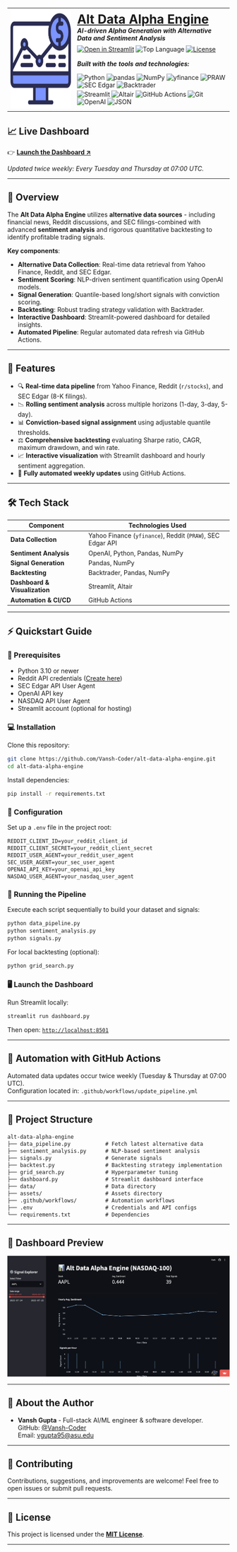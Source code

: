 <table width="100%">
  <tr>
    <td valign="middle" width="30%">
      <a href="https://alt-data-alpha-engine.streamlit.app">
        <img
          src="assets/Logo.png"
          width="225"
          height="225"
          alt="Alt Data Alpha Engine Logo"
        />
      </a>
    </td>
    <td valign="middle" width="70%">
      <h1 style="margin: 0;">
        <a href="https://alt-data-alpha-engine.streamlit.app">Alt Data Alpha Engine</a>
      </h1>
      <p style="margin: 0; font-style: italic;">
        <strong>AI-driven Alpha Generation with Alternative Data and Sentiment Analysis</strong>
      </p>
      <p style="margin-top: 8px;">
        <a href="https://alt-data-alpha-engine.streamlit.app"><img src="https://static.streamlit.io/badges/streamlit_badge_black_white.svg" alt="Open in Streamlit" /></a>
        <img
          src="https://img.shields.io/badge/python-3.10+-E92063.svg"
          alt="Top Language"
        />
        <a href="LICENSE">
          <img
            src="https://img.shields.io/github/license/Vansh-Coder/alt-data-alpha-engine?style=logo=opensourceinitiative&logoColor=white&color=E92063"
            alt="License"
          />
        </a>
      </p>
      <p style="margin-top: 16px; font-style: italic;">
        <strong>Built with the tools and technologies:</strong>
      </p>
      <p style="margin: 4px 0;">
        <img
          src="https://img.shields.io/badge/Python-3776AB.svg?style=flat-square&logo=python&logoColor=white"
          alt="Python"
        />
        <img
          src="https://img.shields.io/badge/pandas-150458.svg?style=flat-square&logo=pandas&logoColor=white"
          alt="pandas"
        />
        <img
          src="https://img.shields.io/badge/NumPy-013243.svg?style=flat-square&logo=numpy&logoColor=white"
          alt="NumPy"
        />
        <img
          src="https://img.shields.io/badge/yfinance-2D3E50.svg?style=flat-square&logo=yahoo&logoColor=white"
          alt="yfinance"
        />
        <img
          src="https://img.shields.io/badge/PRAW-FF4500.svg?style=flat-square&logo=reddit&logoColor=white"
          alt="PRAW"
        />
        <img
          src="https://img.shields.io/badge/SEC_Edgar-005288.svg?style=flat-square&logo=sec&logoColor=white"
          alt="SEC Edgar"
        />
        <img
          src="https://img.shields.io/badge/Backtrader-FF5733.svg?style=flat-square"
          alt="Backtrader"
        />
      </p>
      <p style="margin: 4px 0;">
        <img
          src="https://img.shields.io/badge/Streamlit-FF4B4B.svg?style=flat-square&logo=streamlit&logoColor=white"
          alt="Streamlit"
        />
        <img
          src="https://img.shields.io/badge/Altair-FFBE33.svg?style=flat-square"
          alt="Altair"
        />
        <img
          src="https://img.shields.io/badge/GitHub_Actions-2088FF.svg?style=flat-square&logo=github-actions&logoColor=white"
          alt="GitHub Actions"
        />
        <img
          src="https://img.shields.io/badge/Git-F05032.svg?style=flat-square&logo=git&logoColor=white"
          alt="Git"
        />
        <img
          src="https://img.shields.io/badge/OpenAI-412991.svg?style=flat-square&logo=OpenAI&logoColor=white"
          alt="OpenAI"
        />
        <img
          src="https://img.shields.io/badge/JSON-000000.svg?style=flat-square&logo=JSON&logoColor=white"
          alt="JSON"
        />
      </p>
    </td>
  </tr>
</table>

## 📈 Live Dashboard

👉 [**Launch the Dashboard ↗**](https://alt-data-alpha-engine.streamlit.app)

*Updated twice weekly: Every Tuesday and Thursday at 07:00 UTC.*

---

## 🚀 Overview

The **Alt Data Alpha Engine** utilizes **alternative data sources** - including financial news, Reddit discussions, and SEC filings-combined with advanced **sentiment analysis** and rigorous quantitative backtesting to identify profitable trading signals.

**Key components**:

- **Alternative Data Collection**: Real-time data retrieval from Yahoo Finance, Reddit, and SEC Edgar.
- **Sentiment Scoring**: NLP-driven sentiment quantification using OpenAI models.
- **Signal Generation**: Quantile-based long/short signals with conviction scoring.
- **Backtesting**: Robust trading strategy validation with Backtrader.
- **Interactive Dashboard**: Streamlit-powered dashboard for detailed insights.
- **Automated Pipeline**: Regular automated data refresh via GitHub Actions.

---

## 🎯 Features

- 🔍 **Real-time data pipeline** from Yahoo Finance, Reddit (`r/stocks`), and SEC Edgar (8-K filings).
- 📉 **Rolling sentiment analysis** across multiple horizons (1-day, 3-day, 5-day).
- 📊 **Conviction-based signal assignment** using adjustable quantile thresholds.
- ⚖️ **Comprehensive backtesting** evaluating Sharpe ratio, CAGR, maximum drawdown, and win rate.
- 📈 **Interactive visualization** with Streamlit dashboard and hourly sentiment aggregation.
- 🔄 **Fully automated weekly updates** using GitHub Actions.

---

## 🛠️ Tech Stack

| Component                | Technologies Used                                           |
|--------------------------|-------------------------------------------------------------|
| **Data Collection**      | Yahoo Finance (`yfinance`), Reddit (`PRAW`), SEC Edgar API  |
| **Sentiment Analysis**   | OpenAI, Python, Pandas, NumPy                               |
| **Signal Generation**    | Pandas, NumPy                                               |
| **Backtesting**          | Backtrader, Pandas, NumPy                                   |
| **Dashboard & Visualization** | Streamlit, Altair                                      |
| **Automation & CI/CD**   | GitHub Actions                                              |

---

## ⚡ Quickstart Guide

### 📌 Prerequisites

- Python 3.10 or newer
- Reddit API credentials ([Create here](https://www.reddit.com/prefs/apps))
- SEC Edgar API User Agent
- OpenAI API key
- NASDAQ API User Agent
- Streamlit account (optional for hosting)

### 💻 Installation

Clone this repository:

```bash
git clone https://github.com/Vansh-Coder/alt-data-alpha-engine.git
cd alt-data-alpha-engine
```

Install dependencies:

```bash
pip install -r requirements.txt
```

### 🔧 Configuration

Set up a `.env` file in the project root:

```env
REDDIT_CLIENT_ID=your_reddit_client_id
REDDIT_CLIENT_SECRET=your_reddit_client_secret
REDDIT_USER_AGENT=your_reddit_user_agent
SEC_USER_AGENT=your_sec_user_agent
OPENAI_API_KEY=your_openai_api_key
NASDAQ_USER_AGENT=your_nasdaq_user_agent
```

### 🚀 Running the Pipeline

Execute each script sequentially to build your dataset and signals:

```bash
python data_pipeline.py
python sentiment_analysis.py
python signals.py
```

For local backtesting (optional):

```bash
python grid_search.py
```

### 🖥️ Launch the Dashboard

Run Streamlit locally:

```bash
streamlit run dashboard.py
```

Then open: [`http://localhost:8501`](http://localhost:8501)

---

## 🔄 Automation with GitHub Actions

Automated data updates occur twice weekly (Tuesday & Thursday at 07:00 UTC).  
Configuration located in: `.github/workflows/update_pipeline.yml`

---

## 📂 Project Structure

```
alt-data-alpha-engine
├── data_pipeline.py           # Fetch latest alternative data
├── sentiment_analysis.py      # NLP-based sentiment analysis
├── signals.py                 # Generate signals
├── backtest.py                # Backtesting strategy implementation
├── grid_search.py             # Hyperparameter tuning
├── dashboard.py               # Streamlit dashboard interface
├── data/                      # Data directory
├── assets/                    # Assets directory
├── .github/workflows/         # Automation workflows
├── .env                       # Credentials and API configs
└── requirements.txt           # Dependencies
```

---

## 📸 Dashboard Preview

![Dashboard Preview](assets/Dashboard_Preview.png)

---

## 🌟 About the Author

- **Vansh Gupta** - Full-stack AI/ML engineer & software developer.  
  GitHub: [@Vansh-Coder](https://github.com/Vansh-Coder)  
  Email: vgupta95@asu.edu

---

## 🤝 Contributing

Contributions, suggestions, and improvements are welcome! Feel free to open issues or submit pull requests.

---

## 📜 License

This project is licensed under the **[MIT License](LICENSE)**.

---
